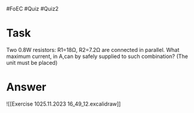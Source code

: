 #FoEC #Quiz #Quiz2 

# Task
Two 0.8W resistors: R1=18Ω, R2=7.2Ω are connected in parallel. What maximum current, in A,can by safely supplied to such combination? (The unit must be placed)

# Answer
![[Exercise 1025.11.2023 16_49_12.excalidraw]]